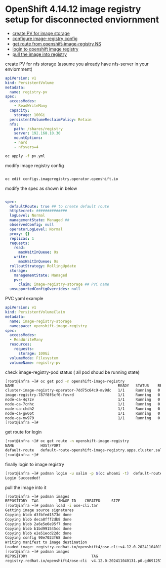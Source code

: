 # OpenShift 4.14.12 image registry setup for disconnected enviornment 

-  [create PV for image storage](#)
  - [configure image-registry config ](#architecture-diagram)
  - [get route from openshift-image-registry NS ](#download-software)
  - [login to openshift image registry](#configure-local-registry)
  - [pull the image into registry](#generate-and-host-install-files)

create PV for nfs storage (assume you already have nfs-server in your enviornment)
```yaml
apiVersion: v1
kind: PersistentVolume
metadata:
  name: registry-pv
spec:
  accessModes:
    - ReadWriteMany
  capacity:
    storage: 100Gi
  persistentVolumeReclaimPolicy: Retain
  nfs:
    path: /shares/registry
    server: 192.168.10.30
    mountOptions:
    - hard
    - nfsvers=4
```
```bash
oc apply -f pv.yml
```

modify image registry config

```bash

oc edit configs.imageregistry.operator.openshift.io
```
modify the spec as shown in below 

```yaml

spec:
  defaultRoute: true ## to create default route
  httpSecret: ##############
  logLevel: Normal
  managementState: Managed ## 
  observedConfig: null
  operatorLogLevel: Normal
  proxy: {}
  replicas: 1
  requests:
    read:
      maxWaitInQueue: 0s
    write:
      maxWaitInQueue: 0s
  rolloutStrategy: RollingUpdate
  storage:
    managementState: Managed
    pvc:
      claim: image-registry-storage ## PVC name
  unsupportedConfigOverrides: null
```
PVC yaml example
```yaml
apiVersion: v1
kind: PersistentVolumeClaim
metadata:
  name: image-registry-storage
  namespace: openshift-image-registry
spec:
  accessModes:
  - ReadWriteMany
  resources:
    requests:
      storage: 100Gi
  volumeMode: Filesystem
  volumeName: registry-pv
```
check image-registry-pod status ( all pod shoud be running state)
```bash
[root@infra ~]# oc get pod -n openshift-image-registry
NAME                                               READY   STATUS    RESTARTS   AGE
cluster-image-registry-operator-7dd75c64c9-mv9dc   1/1     Running   0          41m
image-registry-787f8f6cf6-fxvrd                    1/1     Running   0          41m
node-ca-4q7zv                                      1/1     Running   0          41m
node-ca-7cnhc                                      1/1     Running   0          41m
node-ca-chdh2                                      1/1     Running   0          41m
node-ca-gw66t                                      1/1     Running   0          41m
node-ca-mw979                                      1/1     Running   0          41m
[root@infra ~]# 
```
get route for login

```bash
[root@infra ~]# oc get route -n openshift-image-registry
NAME            HOST/PORT                                                               PATH   SERVICES         PORT    TERMINATION   WILDCARD
default-route   default-route-openshift-image-registry.apps.cluster.salimonline.local          image-registry   <all>   reencrypt     None
[root@infra ~]# 

```
finally login to image registry

```bash
[root@infra ~]# podman login -u salim -p $(oc whoami -t)  default-route-openshift-image-registry.apps.cluster.salimonline.local --tls-verify=false
Login Succeeded!

```
pull the image  into it
```bash
[root@infra ~]# podman images
REPOSITORY  TAG         IMAGE ID    CREATED     SIZE
[root@infra ~]# podman load -i ose-cli.tar 
Getting image source signatures
Copying blob d3fbfed1573d done  
Copying blob deca8fff2db8 done  
Copying blob 2a6e5e6e95f7 done  
Copying blob b1bd991545cc done  
Copying blob e2e51ecd22dc done  
Copying config 90e7023f68 done  
Writing manifest to image destination
Loaded image: registry.redhat.io/openshift4/ose-cli:v4.12.0-202411040131.p0.gd691257.assembly.stream.el8
[root@infra ~]# podman images
REPOSITORY                             TAG                                                   IMAGE ID      CREATED      SIZE
registry.redhat.io/openshift4/ose-cli  v4.12.0-202411040131.p0.gd691257.assembly.stream.el8  90e7023f6843  2 weeks ago  594 MB

```
